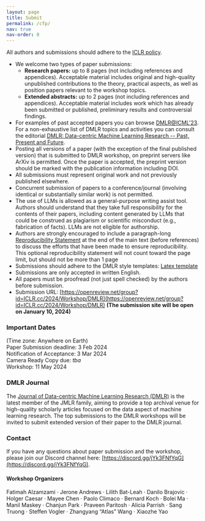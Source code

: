 ```yaml
---
layout: page
title: Submit
permalink: /cfp/
nav: true
nav-order: 0
---
```


All authors and submissions should adhere to the [ICLR policy](https://www.iclr.cc/Conferences/2024/AuthorGuide).

* We welcome two types of paper submissions:
  * **Research papers:** up to 8 pages (not including references and appendices). Acceptable material includes original and high-quality unpublished contributions to the theory, practical aspects, as well as position papers relevant to the workshop topics.
  * **Extended abstracts:** up to 2 pages (not including references and appendices). Acceptable material includes work which has already been submitted or published, preliminary results and controversial findings.<br>
* For examples of past accepted papers you can browse [DMLR@ICML'23](https://dmlr.ai/23/accepted/). For a non-exhaustive list of DMLR topics and activities you can consult the editorial [DMLR: Data-centric Machine Learning Research -- Past, Present and Future](https://arxiv.org/abs/2311.13028).
* Posting all versions of a paper (with the exception of the final published version) that is submitted to DMLR workshop, on preprint servers like ArXiv is permitted. Once the paper is accepted, the preprint version should be marked with the publication information including DOI.
* All submissions must represent original work and not previously published elsewhere.
* Concurrent submission of papers to a conference/journal (involving identical or substantially similar work) is not permitted.
* The use of LLMs is allowed as a general-purpose writing assist tool.  Authors should understand that they take full responsibility for the contents of their papers, including content generated by LLMs that could be construed as plagiarism or scientific misconduct (e.g., fabrication of facts).  LLMs are not eligible for authorship.
* Authors are strongly encouraged to include a paragraph-long [Reproducibility Statement](https://www.iclr.cc/Conferences/2024/AuthorGuide) at the end of the main text (before references) to discuss the efforts that have been made to ensure reproducibility. This optional reproducibility statement will not count toward the page limit, but should not be more than 1 page
* Submissions should adhere to the DMLR style templates: [Latex template](https://github.com/JmlrOrg/dmlr-style-file)
* Submissions are only accepted in written English.
* All papers must be proofread (not just spell checked) by the authors before submission.
* Submission URL: [https://openreview.net/group?id=ICLR.cc/2024/Workshop/DMLR](https://openreview.net/group?id=ICLR.cc/2024/Workshop/DMLR)
**(The submission site will be open on January 10, 2024)**

### Important Dates

(Time zone: Anywhere on Earth) <br>
Paper Submission deadline: 3 Feb 2024 <br>
Notification of Acceptance: 3 Mar 2024 <br>
Camera Ready Copy due: *tba*<br>
Workshop: 11 May 2024

### DMLR Journal
The [Journal of Data-centric Machine Learning Research (DMLR)](https://data.mlr.press/) is the latest member of the JMLR family, aiming to provide a top archival venue for high-quality scholarly articles focused on the data aspect of machine learning research. The top submissions to the DMLR workshops will be invited to submit extended version of their paper to the DMLR journal.

### Contact
If you have any questions about paper submission and the workshop, please join our Discord channel here: [https://discord.gg/jYk3FNfYqG](https://discord.gg/jYk3FNfYqG).

#### Workshop Organizers
Fatimah Alzamzami · Jerone Andrews · Lilith Bat-Leah · Danilo Brajovic · Holger Caesar · Mayee Chen · Paolo Climaco · Bernard Koch · Bolei Ma · Manil Maskey · Chanjun Park · Praveen Paritosh · Alicia Parrish · Sang Truong · Steffen Vogler · Zhangyang “Atlas” Wang · Xiaozhe Yao



